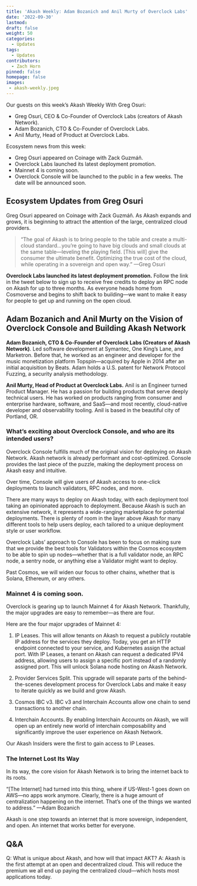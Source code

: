 ```yaml
---
title: 'Akash Weekly: Adam Bozanich and Anil Murty of Overclock Labs'
date: '2022-09-30'
lastmod:
draft: false
weight: 50
categories:
  - Updates
tags:
  - Updates
contributors:
  - Zach Horn
pinned: false
homepage: false
images:
 - akash-weekly.jpeg
---
```

Our guests on this week’s Akash Weekly With Greg Osuri:
- Greg Osuri, CEO & Co-Founder of Overclock Labs (creators of Akash Network).
- Adam Bozanich, CTO & Co-Founder of Overclock Labs.
- Anil Murty, Head of Product at Overclock Labs.

Ecosystem news from this week:
- Greg Osuri appeared on Coinage with Zack Guzmáñ.
- Overclock Labs launched its latest deployment promotion.
- Mainnet 4 is coming soon.
- Overclock Console will be launched to the public in a few weeks. The date will be announced soon.

## Ecosystem Updates from Greg Osuri
Greg Osuri appeared on Coinage with Zack Guzmáñ. As Akash expands and grows, it is beginning to attract the attention of the large, centralized cloud providers.

> “The goal of Akash is to bring people to the table and create a multi-cloud standard…you’re going to have big clouds and small clouds at the same table—leveling the playing field. [This will] give the consumer the ultimate benefit. Optimizing the true cost of the cloud, while operating in a sovereign and open way.” —Greg Osuri

**Overclock Labs launched its latest deployment promotion.** Follow the link in the tweet below to sign up to receive free credits to deploy an RPC node on Akash for up to three months. As everyone heads home from Cosmoverse and begins to shift back to building—we want to make it easy for people to get up and running on the open cloud.


## Adam Bozanich and Anil Murty on the Vision of Overclock Console and Building Akash Network
**Adam Bozanich, CTO & Co-Founder of Overclock Labs (Creators of Akash Network)**. Led software development at Symantec, One King’s Lane, and Marketron. Before that, he worked as an engineer and developer for the music monetization platform Topspin—acquired by Apple in 2014 after an initial acquisition by Beats. Adam holds a U.S. patent for Network Protocol Fuzzing, a security analysis methodology.

**Anil Murty, Head of Product at Overclock Labs.** Anil is an Engineer turned Product Manager. He has a passion for building products that serve deeply technical users. He has worked on products ranging from consumer and enterprise hardware, software, and SaaS—and most recently, cloud-native developer and observability tooling. Anil is based in the beautiful city of Portland, OR.

### What’s exciting about Overclock Console, and who are its intended users?
Overclock Console fulfills much of the original vision for deploying on Akash Network. Akash network is already performant and cost-optimized. Console provides the last piece of the puzzle, making the deployment process on Akash easy and intuitive.

Over time, Console will give users of Akash access to one-click deployments to launch validators, RPC nodes, and more.

There are many ways to deploy on Akash today, with each deployment tool taking an opinionated approach to deployment. Because Akash is such an extensive network, it represents a wide-ranging marketplace for potential deployments. There is plenty of room in the layer above Akash for many different tools to help users deploy, each tailored to a unique deployment style or user workflow.

Overclock Labs’ approach to Console has been to focus on making sure that we provide the best tools for Validators within the Cosmos ecosystem to be able to spin up nodes—whether that is a full validator node, an RPC node, a sentry node, or anything else a Validator might want to deploy.

Past Cosmos, we will widen our focus to other chains, whether that is Solana, Ethereum, or any others.

### Mainnet 4 is coming soon.
Overclock is gearing up to launch Mainnet 4 for Akash Network. Thankfully, the major upgrades are easy to remember—as there are four.

Here are the four major upgrades of Mainnet 4:

1. IP Leases. This will allow tenants on Akash to request a publicly routable IP address for the services they deploy. Today, you get an HTTP endpoint connected to your service, and Kubernetes assign the actual port. With IP Leases, a tenant on Akash can request a dedicated IPV4 address, allowing users to assign a specific port instead of a randomly assigned port. This will unlock Solana node hosting on Akash Network.

2. Provider Services Split. This upgrade will separate parts of the behind-the-scenes development process for Overclock Labs and make it easy to iterate quickly as we build and grow Akash.

3. Cosmos IBC v3. IBC v3 and Interchain Accounts allow one chain to send transactions to another chain.

4. Interchain Accounts. By enabling Interchain Accounts on Akash, we will open up an entirely new world of interchain composability and significantly improve the user experience on Akash Network.

Our Akash Insiders were the first to gain access to IP Leases.

### The Internet Lost Its Way
In its way, the core vision for Akash Network is to bring the internet back to its roots.

“[The Internet] had turned into this thing, where if US-West-1 goes down on AWS—no apps work anymore. Clearly, there is a huge amount of centralization happening on the internet. That’s one of the things we wanted to address.” —Adam Bozanich

Akash is one step towards an internet that is more sovereign, independent, and open. An internet that works better for everyone.

## Q&A
Q: What is unique about Akash, and how will that impact AKT?
A: Akash is the first attempt at an open and decentralized cloud. This will reduce the premium we all end up paying the centralized cloud—which hosts most applications today.